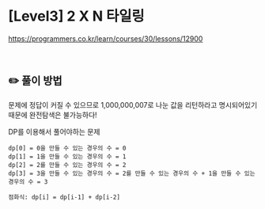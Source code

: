 # [Level3] 2 X N 타일링

https://programmers.co.kr/learn/courses/30/lessons/12900

</br>

## ✏️ 풀이 방법
문제에 정답이 커질 수 있으므로 1,000,000,007로 나눈 값을 리턴하라고 명시되어있기 때문에 완전탐색은 불가능하다!

DP를 이용해서 풀어야하는 문제

```
dp[0] = 0을 만들 수 있는 경우의 수 = 0
dp[1] = 1을 만들 수 있는 경우의 수 = 1
dp[2] = 2를 만들 수 있는 경우의 수 = 2
dp[3] = 3을 만들 수 있는 경우의 수 = 2를 만들 수 있는 경우의 수 + 1을 만들 수 있는 경우의 수 = 3

점화식: dp[i] = dp[i-1] + dp[i-2]

```

